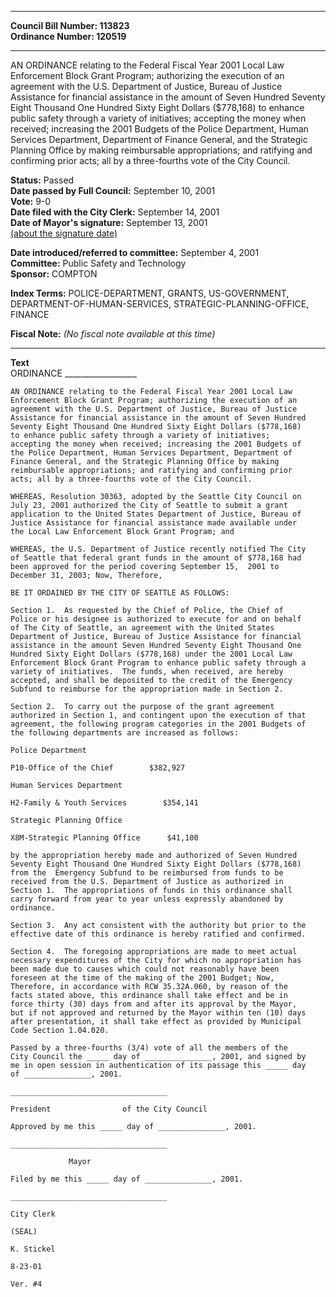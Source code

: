 * * * * *  
  
**Council Bill Number: [](#h0)[](#h2)113823**   
**Ordinance Number: 120519**  
  
* * * * *  
  
AN ORDINANCE relating to the Federal Fiscal Year 2001 Local Law Enforcement Block Grant Program; authorizing the execution of an agreement with the U.S. Department of Justice, Bureau of Justice Assistance for financial assistance in the amount of Seven Hundred Seventy Eight Thousand One Hundred Sixty Eight Dollars ($778,168) to enhance public safety through a variety of initiatives; accepting the money when received; increasing the 2001 Budgets of the Police Department, Human Services Department, Department of Finance General, and the Strategic Planning Office by making reimbursable appropriations; and ratifying and confirming prior acts; all by a three-fourths vote of the City Council.  
  
**Status:** Passed   
**Date passed by Full Council:** September 10, 2001   
**Vote:** 9-0   
**Date filed with the City Clerk:** September 14, 2001   
**Date of Mayor's signature:** September 13, 2001   
[(about the signature date)](/~public/approvaldate.htm)   
  
  
**Date introduced/referred to committee:** September 4, 2001   
**Committee:** Public Safety and Technology   
**Sponsor:** COMPTON   
  
**Index Terms:** POLICE-DEPARTMENT, GRANTS, US-GOVERNMENT, DEPARTMENT-OF-HUMAN-SERVICES, STRATEGIC-PLANNING-OFFICE, FINANCE  
  
**Fiscal Note:** *(No fiscal note available at this time)*  
  
* * * * *  
  
**Text**  
    ORDINANCE __________________  
  
    AN ORDINANCE relating to the Federal Fiscal Year 2001 Local Law  
    Enforcement Block Grant Program; authorizing the execution of an  
    agreement with the U.S. Department of Justice, Bureau of Justice  
    Assistance for financial assistance in the amount of Seven Hundred  
    Seventy Eight Thousand One Hundred Sixty Eight Dollars ($778,168)  
    to enhance public safety through a variety of initiatives;  
    accepting the money when received; increasing the 2001 Budgets of  
    the Police Department, Human Services Department, Department of  
    Finance General, and the Strategic Planning Office by making  
    reimbursable appropriations; and ratifying and confirming prior  
    acts; all by a three-fourths vote of the City Council.  
  
    WHEREAS, Resolution 30363, adopted by the Seattle City Council on  
    July 23, 2001 authorized the City of Seattle to submit a grant  
    application to the United States Department of Justice, Bureau of  
    Justice Assistance for financial assistance made available under  
    the Local Law Enforcement Block Grant Program; and  
  
    WHEREAS, the U.S. Department of Justice recently notified The City  
    of Seattle that federal grant funds in the amount of $778,168 had  
    been approved for the period covering September 15,  2001 to  
    December 31, 2003; Now, Therefore,  
  
    BE IT ORDAINED BY THE CITY OF SEATTLE AS FOLLOWS:  
  
    Section 1.  As requested by the Chief of Police, the Chief of  
    Police or his designee is authorized to execute for and on behalf  
    of The City of Seattle, an agreement with the United States  
    Department of Justice, Bureau of Justice Assistance for financial  
    assistance in the amount Seven Hundred Seventy Eight Thousand One  
    Hundred Sixty Eight Dollars ($778,168) under the 2001 Local Law  
    Enforcement Block Grant Program to enhance public safety through a  
    variety of initiatives.  The funds, when received, are hereby  
    accepted, and shall be deposited to the credit of the Emergency  
    Subfund to reimburse for the appropriation made in Section 2.  
  
    Section 2.  To carry out the purpose of the grant agreement  
    authorized in Section 1, and contingent upon the execution of that  
    agreement, the following program categories in the 2001 Budgets of  
    the following departments are increased as follows:  
  
    Police Department  
  
    P10-Office of the Chief        $382,927  
  
    Human Services Department  
  
    H2-Family & Youth Services        $354,141  
  
    Strategic Planning Office  
  
    X8M-Strategic Planning Office      $41,100  
  
    by the appropriation hereby made and authorized of Seven Hundred  
    Seventy Eight Thousand One Hundred Sixty Eight Dollars ($778,168)  
    from the  Emergency Subfund to be reimbursed from funds to be  
    received from the U.S. Department of Justice as authorized in  
    Section 1.  The appropriations of funds in this ordinance shall  
    carry forward from year to year unless expressly abandoned by  
    ordinance.  
  
    Section 3.  Any act consistent with the authority but prior to the  
    effective date of this ordinance is hereby ratified and confirmed.  
  
    Section 4.  The foregoing appropriations are made to meet actual  
    necessary expenditures of the City for which no appropriation has  
    been made due to causes which could not reasonably have been  
    foreseen at the time of the making of the 2001 Budget; Now,  
    Therefore, in accordance with RCW 35.32A.060, by reason of the  
    facts stated above, this ordinance shall take effect and be in  
    force thirty (30) days from and after its approval by the Mayor,  
    but if not approved and returned by the Mayor within ten (10) days  
    after presentation, it shall take effect as provided by Municipal  
    Code Section 1.04.020.  
  
    Passed by a three-fourths (3/4) vote of all the members of the  
    City Council the _____ day of _______________, 2001, and signed by  
    me in open session in authentication of its passage this _____ day  
    of _______________, 2001.  
  
    ___________________________________  
  
    President                of the City Council  
  
    Approved by me this _____ day of _______________, 2001.  
  
    ___________________________________  
  
                 Mayor  
  
    Filed by me this _____ day of _______________, 2001.  
  
    ___________________________________  
  
    City Clerk  
  
    (SEAL)  
  
    K. Stickel  
  
    8-23-01  
  
    Ver. #4  
